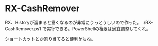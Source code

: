 # RX-CashRemover

RX、Historyが溜まると重くなるのが非常にうっとうしいので作った。
./RX-CashRemover.ps1 で実行できる。PowerShellの権限は適宜調整してくれ。

ショートカットとか割り当てると便利かもね。
